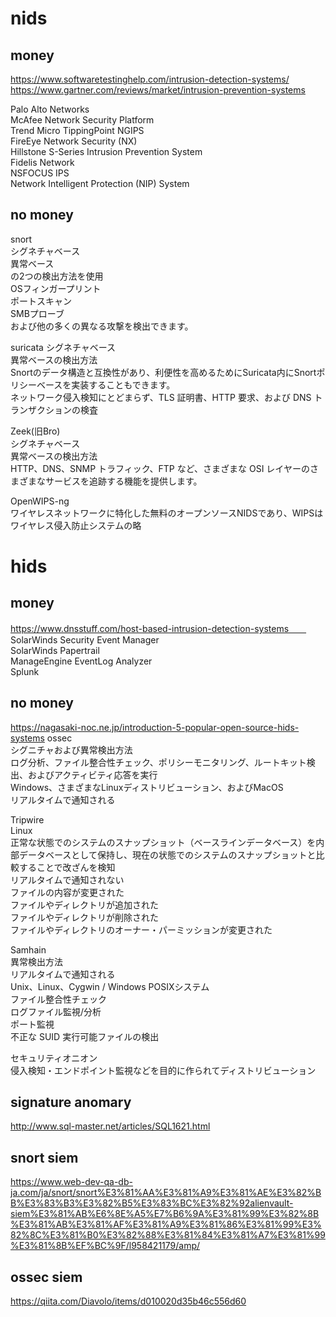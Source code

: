 # nids

## money

https://www.softwaretestinghelp.com/intrusion-detection-systems/
https://www.gartner.com/reviews/market/intrusion-prevention-systems

Palo Alto Networks  
McAfee Network Security Platform  
Trend Micro TippingPoint NGIPS  
FireEye Network Security (NX)  
Hillstone S-Series Intrusion Prevention System  
Fidelis Network  
NSFOCUS IPS  
Network Intelligent Protection (NIP) System  

## no money

snort  
シグネチャベース  
異常ベース  
の2つの検出方法を使用  
OSフィンガープリント  
ポートスキャン  
SMBプローブ  
および他の多くの異なる攻撃を検出できます。  

suricata
シグネチャベース  
異常ベースの検出方法  
Snortのデータ構造と互換性があり、利便性を高めるためにSuricata内にSnortポリシーベースを実装することもできます。  
ネットワーク侵入検知にとどまらず、TLS 証明書、HTTP 要求、および DNS トランザクションの検査  

Zeek(旧Bro)  
シグネチャベース  
異常ベースの検出方法  
HTTP、DNS、SNMP トラフィック、FTP など、さまざまな OSI レイヤーのさまざまなサービスを追跡する機能を提供します。  

 OpenWIPS-ng  
 ワイヤレスネットワークに特化した無料のオープンソースNIDSであり、WIPSはワイヤレス侵入防止システムの略  
 
# hids

## money

https://www.dnsstuff.com/host-based-intrusion-detection-systems　　 
SolarWinds Security Event Manager  
SolarWinds Papertrail  
ManageEngine EventLog Analyzer  
Splunk  

## no money
https://nagasaki-noc.ne.jp/introduction-5-popular-open-source-hids-systems
ossec  
シグニチャおよび異常検出方法  
ログ分析、ファイル整合性チェック、ポリシーモニタリング、ルートキット検出、およびアクティビティ応答を実行  
Windows、さまざまなLinuxディストリビューション、およびMacOS  
リアルタイムで通知される  
  
Tripwire  
Linux  
正常な状態でのシステムのスナップショット（ベースラインデータベース）を内部データベースとして保持し、現在の状態でのシステムのスナップショットと比較することで改ざんを検知  
リアルタイムで通知されない  
ファイルの内容が変更された  
ファイルやディレクトリが追加された  
ファイルやディレクトリが削除された  
ファイルやディレクトリのオーナー・パーミッションが変更された  


Samhain  
異常検出方法  
リアルタイムで通知される  
Unix、Linux、Cygwin / Windows POSIXシステム  
ファイル整合性チェック  
ログファイル監視/分析  
ポート監視  
不正な SUID 実行可能ファイルの検出  


セキュリティオニオン  
侵入検知・エンドポイント監視などを目的に作られてディストリビューション  

## signature anomary
http://www.sql-master.net/articles/SQL1621.html

## snort siem
https://www.web-dev-qa-db-ja.com/ja/snort/snort%E3%81%AA%E3%81%A9%E3%81%AE%E3%82%BB%E3%83%B3%E3%82%B5%E3%83%BC%E3%82%92alienvault-siem%E3%81%AB%E6%8E%A5%E7%B6%9A%E3%81%99%E3%82%8B%E3%81%AB%E3%81%AF%E3%81%A9%E3%81%86%E3%81%99%E3%82%8C%E3%81%B0%E3%82%88%E3%81%84%E3%81%A7%E3%81%99%E3%81%8B%EF%BC%9F/l958421179/amp/  

## ossec siem
https://qiita.com/Diavolo/items/d010020d35b46c556d60
